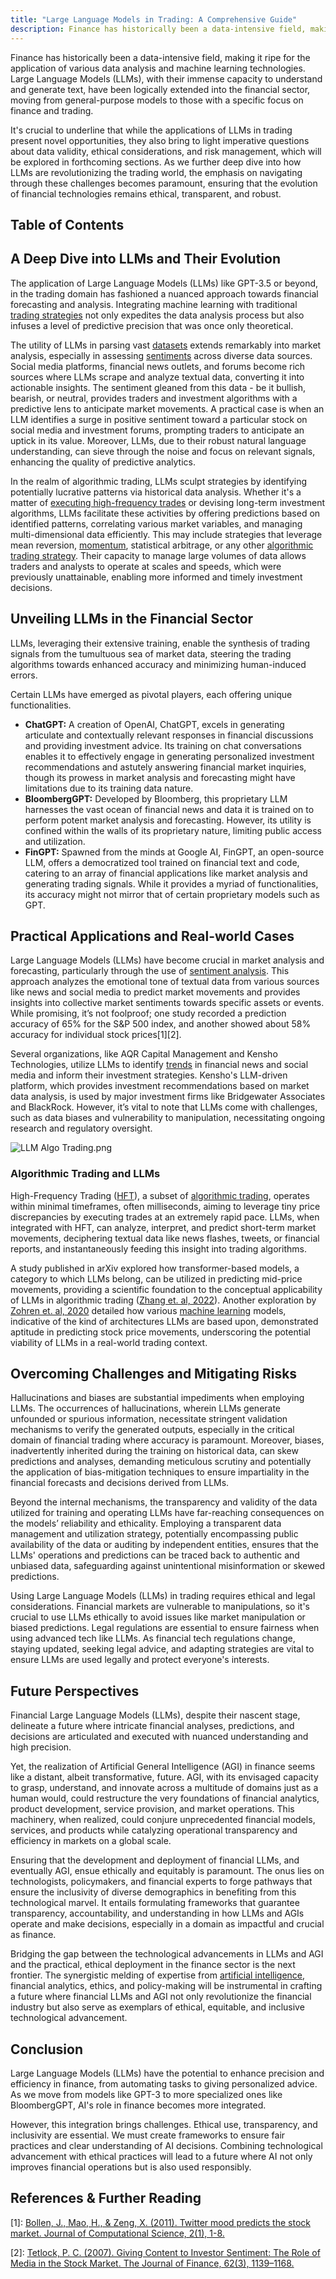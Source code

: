 ```yaml
---
title: "Large Language Models in Trading: A Comprehensive Guide"
description: Finance has historically been a data-intensive field, making it ripe for the application of various data analysis and machine learning technologies. Large Language Models (LLMs), with their immense capacity to understand and generate text, have been logically extended into the financial sector, moving from general-purpose models to those with a specific focus on finance and trading.
---
```


Finance has historically been a data-intensive field, making it ripe for the application of various data analysis and machine learning technologies. Large Language Models (LLMs), with their immense capacity to understand and generate text, have been logically extended into the financial sector, moving from general-purpose models to those with a specific focus on finance and trading.

It's crucial to underline that while the applications of LLMs in trading present novel opportunities, they also bring to light imperative questions about data validity, ethical considerations, and risk management, which will be explored in forthcoming sections. As we further deep dive into how LLMs are revolutionizing the trading world, the emphasis on navigating through these challenges becomes paramount, ensuring that the evolution of financial technologies remains ethical, transparent, and robust.

## Table of Contents

## A Deep Dive into LLMs and Their Evolution

The application of Large Language Models (LLMs) like GPT-3.5 or beyond, in the trading domain has fashioned a nuanced approach towards financial forecasting and analysis. Integrating machine learning with traditional [trading strategies](https://paperswithbacktest.com/) not only expedites the data analysis process but also infuses a level of predictive precision that was once only theoretical.

The utility of LLMs in parsing vast [datasets](https://paperswithbacktest.com/datasets) extends remarkably into market analysis, especially in assessing [sentiments](https://paperswithbacktest.com/paper/market-sentiment-and-an-overnight-anomaly) across diverse data sources. Social media platforms, financial news outlets, and forums become rich sources where LLMs scrape and analyze textual data, converting it into actionable insights. The sentiment gleaned from this data - be it bullish, bearish, or neutral, provides traders and investment algorithms with a predictive lens to anticipate market movements. A practical case is when an LLM identifies a surge in positive sentiment toward a particular stock on social media and investment forums, prompting traders to anticipate an uptick in its value. Moreover, LLMs, due to their robust natural language understanding, can sieve through the noise and focus on relevant signals, enhancing the quality of predictive analytics.

In the realm of algorithmic trading, LLMs sculpt strategies by identifying potentially lucrative patterns via historical data analysis. Whether it's a matter of [executing high-frequency trades](https://blog.paperswithbacktest.com/p/execute-your-trades-at-lower-cost) or devising long-term investment algorithms, LLMs facilitate these activities by offering predictions based on identified patterns, correlating various market variables, and managing multi-dimensional data efficiently. This may include strategies that leverage mean reversion, [momentum](https://paperswithbacktest.com/paper/fact-fiction-and-momentum-investing), statistical arbitrage, or any other [algorithmic trading strategy](https://paperswithbacktest.com/). Their capacity to manage large volumes of data allows traders and analysts to operate at scales and speeds, which were previously unattainable, enabling more informed and timely investment decisions.

## Unveiling LLMs in the Financial Sector

LLMs, leveraging their extensive training, enable the synthesis of trading signals from the tumultuous sea of market data, steering the trading algorithms towards enhanced accuracy and minimizing human-induced errors.

Certain LLMs have emerged as pivotal players, each offering unique functionalities.

- **ChatGPT:** A creation of OpenAI, ChatGPT, excels in generating articulate and contextually relevant responses in financial discussions and providing investment advice. Its training on chat conversations enables it to effectively engage in generating personalized investment recommendations and astutely answering financial market inquiries, though its prowess in market analysis and forecasting might have limitations due to its training data nature.
- **BloombergGPT:** Developed by Bloomberg, this proprietary LLM harnesses the vast ocean of financial news and data it is trained on to perform potent market analysis and forecasting. However, its utility is confined within the walls of its proprietary nature, limiting public access and utilization.
- **FinGPT:** Spawned from the minds at Google AI, FinGPT, an open-source LLM, offers a democratized tool trained on financial text and code, catering to an array of financial applications like market analysis and generating trading signals. While it provides a myriad of functionalities, its accuracy might not mirror that of certain proprietary models such as GPT.

## Practical Applications and Real-world Cases

Large Language Models (LLMs) have become crucial in market analysis and forecasting, particularly through the use of [sentiment analysis](https://paperswithbacktest.com/paper/market-sentiment-and-an-overnight-anomaly). This approach analyzes the emotional tone of textual data from various sources like news and social media to predict market movements and provides insights into collective market sentiments towards specific assets or events. While promising, it’s not foolproof; one study recorded a prediction accuracy of 65% for the S&P 500 index, and another showed about 58% accuracy for individual stock prices[1][2].

Several organizations, like AQR Capital Management and Kensho Technologies, utilize LLMs to identify [trends](https://paperswithbacktest.com/paper/does-trend-following-work-on-stocks) in financial news and social media and inform their investment strategies. Kensho's LLM-driven platform, which provides investment recommendations based on market data analysis, is used by major investment firms like Bridgewater Associates and BlackRock. However, it’s vital to note that LLMs come with challenges, such as data biases and vulnerability to manipulation, necessitating ongoing research and regulatory oversight.

![LLM Algo Trading.png](images/LLM_Algo_Trading.png)

### Algorithmic Trading and LLMs

High-Frequency Trading ([HFT](/wiki/high-frequency-trading-strategies)), a subset of [algorithmic trading](/wiki/algorithmic-trading), operates within minimal timeframes, often milliseconds, aiming to leverage tiny price discrepancies by executing trades at an extremely rapid pace. LLMs, when integrated with HFT, can analyze, interpret, and predict short-term market movements, deciphering textual data like news flashes, tweets, or financial reports, and instantaneously feeding this insight into trading algorithms.

A study published in arXiv explored how transformer-based models, a category to which LLMs belong, can be utilized in predicting mid-price movements, providing a scientific foundation to the conceptual applicability of LLMs in algorithmic trading ([Zhang et. al, 2022](https://arxiv.org/abs/2211.08025)). Another exploration by [Zohren et. al, 2020](https://arxiv.org/abs/2108.09254) detailed how various [machine learning](/wiki/machine-learning) models, indicative of the kind of architectures LLMs are based upon, demonstrated aptitude in predicting stock price movements, underscoring the potential viability of LLMs in a real-world trading context.

## Overcoming Challenges and Mitigating Risks

Hallucinations and biases are substantial impediments when employing LLMs. The occurrences of hallucinations, wherein LLMs generate unfounded or spurious information, necessitate stringent validation mechanisms to verify the generated outputs, especially in the critical domain of financial trading where accuracy is paramount. Moreover, biases, inadvertently inherited during the training on historical data, can skew predictions and analyses, demanding meticulous scrutiny and potentially the application of bias-mitigation techniques to ensure impartiality in the financial forecasts and decisions derived from LLMs.

Beyond the internal mechanisms, the transparency and validity of the data utilized for training and operating LLMs have far-reaching consequences on the models’ reliability and ethicality. Employing a transparent data management and utilization strategy, potentially encompassing public availability of the data or auditing by independent entities, ensures that the LLMs' operations and predictions can be traced back to authentic and unbiased data, safeguarding against unintentional misinformation or skewed predictions.

Using Large Language Models (LLMs) in trading requires ethical and legal considerations. Financial markets are vulnerable to manipulations, so it's crucial to use LLMs ethically to avoid issues like market manipulation or biased predictions. Legal regulations are essential to ensure fairness when using advanced tech like LLMs. As financial tech regulations change, staying updated, seeking legal advice, and adapting strategies are vital to ensure LLMs are used legally and protect everyone's interests.

## Future Perspectives

Financial Large Language Models (LLMs), despite their nascent stage, delineate a future where intricate financial analyses, predictions, and decisions are articulated and executed with nuanced understanding and high precision.

Yet, the realization of Artificial General Intelligence (AGI) in finance seems like a distant, albeit transformative, future. AGI, with its envisaged capacity to grasp, understand, and innovate across a multitude of domains just as a human would, could restructure the very foundations of financial analytics, product development, service provision, and market operations. This machinery, when realized, could conjure unprecedented financial models, services, and products while catalyzing operational transparency and efficiency in markets on a global scale.

Ensuring that the development and deployment of financial LLMs, and eventually AGI, ensue ethically and equitably is paramount. The onus lies on technologists, policymakers, and financial experts to forge pathways that ensure the inclusivity of diverse demographics in benefiting from this technological marvel. It entails formulating frameworks that guarantee transparency, accountability, and understanding in how LLMs and AGIs operate and make decisions, especially in a domain as impactful and crucial as finance.

Bridging the gap between the technological advancements in LLMs and AGI and the practical, ethical deployment in the finance sector is the next frontier. The synergistic melding of expertise from [artificial intelligence](/wiki/ai-artificial-intelligence), financial analytics, ethics, and policy-making will be instrumental in crafting a future where financial LLMs and AGI not only revolutionize the financial industry but also serve as exemplars of ethical, equitable, and inclusive technological advancement.

## Conclusion

Large Language Models (LLMs) have the potential to enhance precision and efficiency in finance, from automating tasks to giving personalized advice. As we move from models like GPT-3 to more specialized ones like BloombergGPT, AI's role in finance becomes more integrated.

However, this integration brings challenges. Ethical use, transparency, and inclusivity are essential. We must create frameworks to ensure fair practices and clear understanding of AI decisions. Combining technological advancement with ethical practices will lead to a future where AI not only improves financial operations but is also used responsibly.

## References & Further Reading

[1]: [Bollen, J., Mao, H., & Zeng, X. (2011). Twitter mood predicts the stock market. Journal of Computational Science, 2(1), 1-8.](https://www.sciencedirect.com/science/article/pii/S187775031100007X)

[2]: [Tetlock, P. C. (2007). Giving Content to Investor Sentiment: The Role of Media in the Stock Market. The Journal of Finance, 62(3), 1139–1168.](https://onlinelibrary.wiley.com/doi/abs/10.1111/j.1540-6261.2007.01232.x)